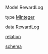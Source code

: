 Model.RewardLog

type [MInteger](Model-RewardLog.html#t:MInteger)

data [RewardLog](Model-RewardLog.html#t:RewardLog)

[relation](Model-RewardLog.html#v:relation)

[schema](Model-RewardLog.html#v:schema)
